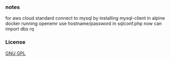 ### notes
for aws cloud standard
connect to mysql by installing mysql-client in alpine docker running openemr
use hostname/password in sqlconf.php
now can import dbs rq


### License

[GNU GPL](LICENSE)
